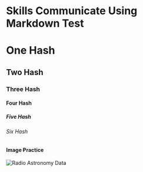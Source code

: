 # Skills Communicate Using Markdown Test 
# One Hash
## Two Hash
### Three Hash 
#### Four Hash 
##### Five Hash 
###### Six Hash 

#### Image Practice 
![Radio Astronomy Data](https://github.com/user-attachments/assets/30698803-a1eb-459e-9a51-44adbd258ed6)
